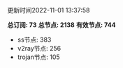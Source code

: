 更新时间2022-11-01 13:37:58

**总订阅: 73**
**总节点: 2138**
**有效节点: 744**
- ss节点: 383
- v2ray节点: 256
- trojan节点: 105
